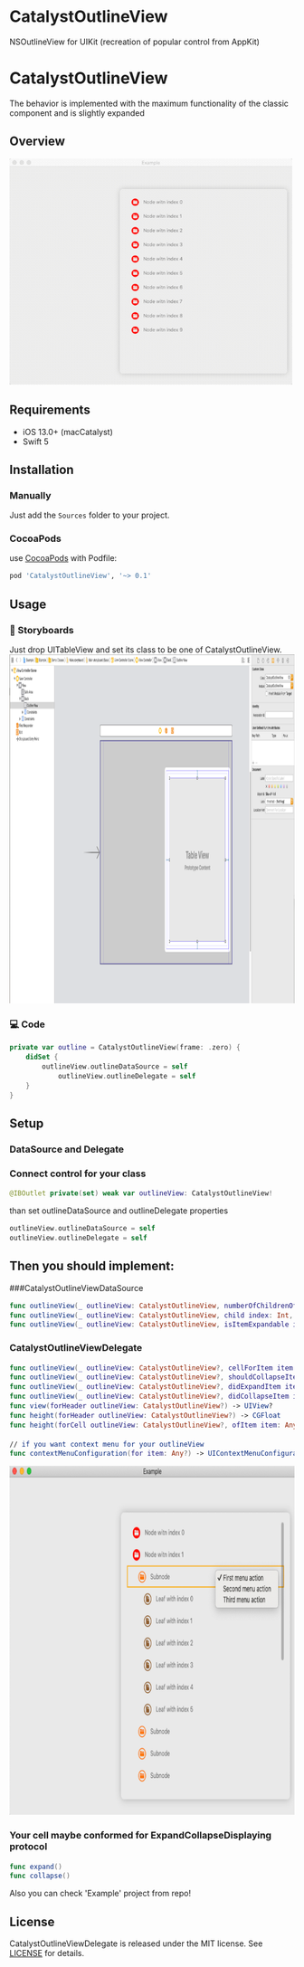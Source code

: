 # CatalystOutlineView
NSOutlineView for UIKit (recreation of popular control from AppKit)

# CatalystOutlineView

The behavior is implemented with the maximum functionality of the classic component and is slightly expanded

## Overview

<img src="Assets/demo.gif" width="500" height="400" />

## Requirements

* iOS 13.0+ (macCatalyst)
* Swift 5

## Installation

### Manually

Just add the `Sources` folder to your project.

### CocoaPods

use [CocoaPods](https://cocoapods.org) with Podfile:
``` ruby
pod 'CatalystOutlineView', '~> 0.1'
```

## Usage

### 🎨 Storyboards
Just drop UITableView and set its class to be one of CatalystOutlineView.
<img src="Assets/storyboard.png" width="800" height="617" />

### 💻 Code
``` swift
private var outline = CatalystOutlineView(frame: .zero) {
	didSet {
		outlineView.outlineDataSource = self
			outlineView.outlineDelegate = self
	}
}
```

## Setup
### DataSource and Delegate

### Connect control for your class
``` swift
@IBOutlet private(set) weak var outlineView: CatalystOutlineView!
```
than set outlineDataSource and outlineDelegate properties

``` swift
outlineView.outlineDataSource = self
outlineView.outlineDelegate = self
```

## Then you should implement:

###CatalystOutlineViewDataSource
``` swift
func outlineView(_ outlineView: CatalystOutlineView, numberOfChildrenOfItem item: Any?) -> Int
func outlineView(_ outlineView: CatalystOutlineView, child index: Int, ofItem item: Any?) -> Any
func outlineView(_ outlineView: CatalystOutlineView, isItemExpandable item: Any) -> Bool
```

### CatalystOutlineViewDelegate
``` swift
func outlineView(_ outlineView: CatalystOutlineView?, cellForItem item: Any?) -> UITableViewCell?
func outlineView(_ outlineView: CatalystOutlineView?, shouldCollapseItem item: Any?) -> Bool
func outlineView(_ outlineView: CatalystOutlineView?, didExpandItem item: Any?)
func outlineView(_ outlineView: CatalystOutlineView?, didCollapseItem item: Any?)
func view(forHeader outlineView: CatalystOutlineView?) -> UIView?
func height(forHeader outlineView: CatalystOutlineView?) -> CGFloat
func height(forCell outlineView: CatalystOutlineView?, ofItem item: Any?) -> CGFloat

// if you want context menu for your outlineView
func contextMenuConfiguration(for item: Any?) -> UIContextMenuConfiguration?
```

<img src="Assets/context.png" width="800" height="617" />

### Your cell maybe conformed for ExpandCollapseDisplaying protocol

``` swift 
func expand()
func collapse()
```

Also you can check 'Example' project from repo!

## License
CatalystOutlineViewDelegate is released under the MIT license. See [LICENSE](./LICENSE) for details.

